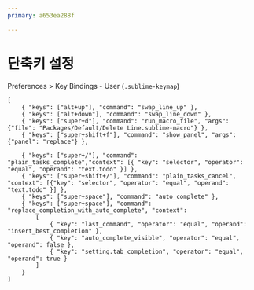 ```yaml
---
primary: a653ea288f

---
```


# 단축키 설정

Preferences > Key Bindings - User (`.sublime-keymap`)

	[
		{ "keys": ["alt+up"], "command": "swap_line_up" },
		{ "keys": ["alt+down"], "command": "swap_line_down" },
		{ "keys": ["super+d"], "command": "run_macro_file", "args": {"file": "Packages/Default/Delete Line.sublime-macro"} },
		{ "keys": ["super+shift+f"], "command": "show_panel", "args": {"panel": "replace"} },
	
		{ "keys": ["super+/"], "command": "plain_tasks_complete","context": [{ "key": "selector", "operator": "equal", "operand": "text.todo" }] },
		{ "keys": ["super+shift+/"], "command": "plain_tasks_cancel", "context": [{"key": "selector", "operator": "equal", "operand": "text.todo" }] },
		{ "keys": ["super+space"], "command": "auto_complete" },
		{ "keys": ["super+space"], "command": "replace_completion_with_auto_complete", "context":
			[
				{ "key": "last_command", "operator": "equal", "operand": "insert_best_completion" },
				{ "key": "auto_complete_visible", "operator": "equal", "operand": false },
				{ "key": "setting.tab_completion", "operator": "equal", "operand": true }
			]
		}
	]